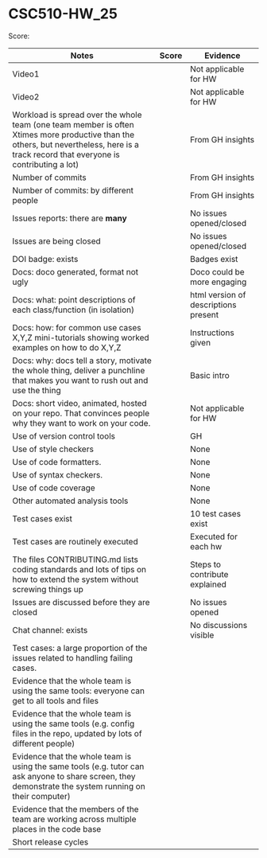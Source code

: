 # CSC510-HW_25

Score: 

|Notes|Score|Evidence|
|-----|---------|---------|
|Video1|  | Not applicable for HW  | 
|Video2|  | Not applicable for HW | 
|Workload is spread over the whole team (one team member is often Xtimes more productive than the others, but nevertheless, here is a track record that everyone is contributing a lot)|  | From GH insights |
|Number of commits|  | From GH insights |
|Number of commits: by different people|  | From GH insights |
|Issues reports: there are **many**|  | No issues opened/closed |
|Issues are being closed|  | No issues opened/closed |
|DOI badge: exists|  | Badges exist |
|Docs: doco generated, format not ugly |  | Doco could be more engaging |
|Docs: what: point descriptions of each class/function (in isolation) |  | html version of descriptions present |
|Docs: how: for common use cases X,Y,Z mini-tutorials showing worked examples on how to do X,Y,Z|  | Instructions given |
|Docs: why: docs tell a story, motivate the whole thing, deliver a punchline that makes you want to rush out and use the thing|  | Basic intro |
|Docs: short video, animated, hosted on your repo. That convinces people why they want to work on your code.|  | Not applicable for HW |
|Use of version control tools|  | GH |
|Use of style checkers |  | None |
|Use of code formatters. |  | None |
|Use of syntax checkers. |  | None |
|Use of code coverage |  | None |
|Other automated analysis tools|  | None |
|Test cases exist|  | 10 test cases exist |
|Test cases are routinely executed|  | Executed for each hw |
|The files CONTRIBUTING.md lists coding standards and lots of tips on how to extend the system without screwing things up|  | Steps to contribute explained |
|Issues are discussed before they are closed|  | No issues opened |
|Chat channel: exists|  | No discussions visible |
|Test cases: a large proportion of the issues related to handling failing cases.|  |  |
|Evidence that the whole team is using the same tools: everyone can get to all tools and files|  | 
|Evidence that the whole team is using the same tools (e.g. config files in the repo, updated by lots of different people)|  | 
|Evidence that the whole team is using the same tools (e.g. tutor can ask anyone to share screen, they demonstrate the system running on their computer)|  | 
|Evidence that the members of the team are working across multiple places in the code base|  | 
|Short release cycles |  |  |
